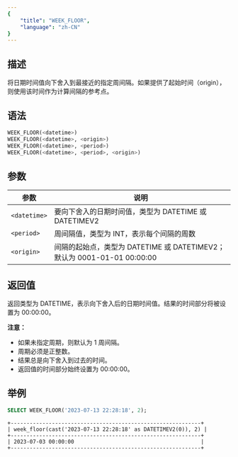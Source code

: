 ```yaml
---
{
    "title": "WEEK_FLOOR",
    "language": "zh-CN"
}
---
```


## 描述

将日期时间值向下舍入到最接近的指定周间隔。如果提供了起始时间（origin），则使用该时间作为计算间隔的参考点。

## 语法

```sql
WEEK_FLOOR(<datetime>)
WEEK_FLOOR(<datetime>, <origin>)
WEEK_FLOOR(<datetime>, <period>)
WEEK_FLOOR(<datetime>, <period>, <origin>)
```

## 参数

| 参数 | 说明 |
| ---- | ---- |
| `<datetime>` | 要向下舍入的日期时间值，类型为 DATETIME 或 DATETIMEV2 |
| `<period>` | 周间隔值，类型为 INT，表示每个间隔的周数 |
| `<origin>` | 间隔的起始点，类型为 DATETIME 或 DATETIMEV2；默认为 0001-01-01 00:00:00 |

## 返回值

返回类型为 DATETIME，表示向下舍入后的日期时间值。结果的时间部分将被设置为 00:00:00。

**注意：**
- 如果未指定周期，则默认为 1 周间隔。
- 周期必须是正整数。
- 结果总是向下舍入到过去的时间。
- 返回值的时间部分始终设置为 00:00:00。

## 举例

```sql
SELECT WEEK_FLOOR('2023-07-13 22:28:18', 2);
```

```text
+------------------------------------------------------------+
| week_floor(cast('2023-07-13 22:28:18' as DATETIMEV2(0)), 2) |
+------------------------------------------------------------+
| 2023-07-03 00:00:00                                        |
+------------------------------------------------------------+
```

